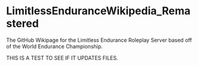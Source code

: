 # LimitlessEnduranceWikipedia_Remastered
The GitHub Wikipage for the Limitless Endurance Roleplay Server based off of the World Endurance Championship.


THIS IS A TEST TO SEE IF IT UPDATES FILES.